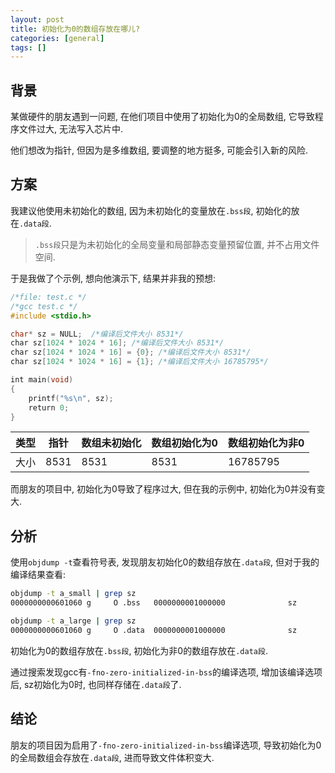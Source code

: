 ```yaml
---
layout: post
title: 初始化为0的数组存放在哪儿?
categories: [general]
tags: []
---
```


## 背景

某做硬件的朋友遇到一问题, 在他们项目中使用了初始化为0的全局数组, 它导致程序文件过大, 无法写入芯片中.

他们想改为指针, 但因为是多维数组, 要调整的地方挺多, 可能会引入新的风险.

## 方案

我建议他使用未初始化的数组, 因为未初始化的变量放在`.bss段`, 初始化的放在`.data段`. 

> `.bss段`只是为未初始化的全局变量和局部静态变量预留位置, 并不占用文件空间.

于是我做了个示例, 想向他演示下, 结果并非我的预想:

```c
/*file: test.c */
/*gcc test.c */
#include <stdio.h>

char* sz = NULL;  /*编译后文件大小 8531*/
char sz[1024 * 1024 * 16]; /*编译后文件大小 8531*/
char sz[1024 * 1024 * 16] = {0}; /*编译后文件大小 8531*/
char sz[1024 * 1024 * 16] = {1}; /*编译后文件大小 16785795*/ 

int main(void)
{
    printf("%s\n", sz); 
    return 0;
}
```

|类型 | 指针 | 数组未初始化 | 数组初始化为0 | 数组初始化为非0|
|--   | --  | --          | --           | --           |
|大小 | 8531 | 8531       | 8531         | 16785795|

而朋友的项目中, 初始化为0导致了程序过大, 但在我的示例中, 初始化为0并没有变大.

## 分析

使用`objdump -t`查看符号表, 发现朋友初始化0的数组存放在`.data段`, 但对于我的编译结果查看: 

```bash
objdump -t a_small | grep sz
0000000000601060 g     O .bss   0000000001000000              sz

objdump -t a_large | grep sz
0000000000601060 g     O .data  0000000001000000              sz
```

初始化为0的数组存放在`.bss段`, 初始化为非0的数组存放在`.data段`.

通过搜索发现gcc有`-fno-zero-initialized-in-bss`的编译选项, 增加该编译选项后, sz初始化为0时, 也同样存储在`.data段`了.

## 结论

朋友的项目因为启用了`-fno-zero-initialized-in-bss`编译选项, 导致初始化为0的全局数组会存放在`.data段`, 进而导致文件体积变大.
